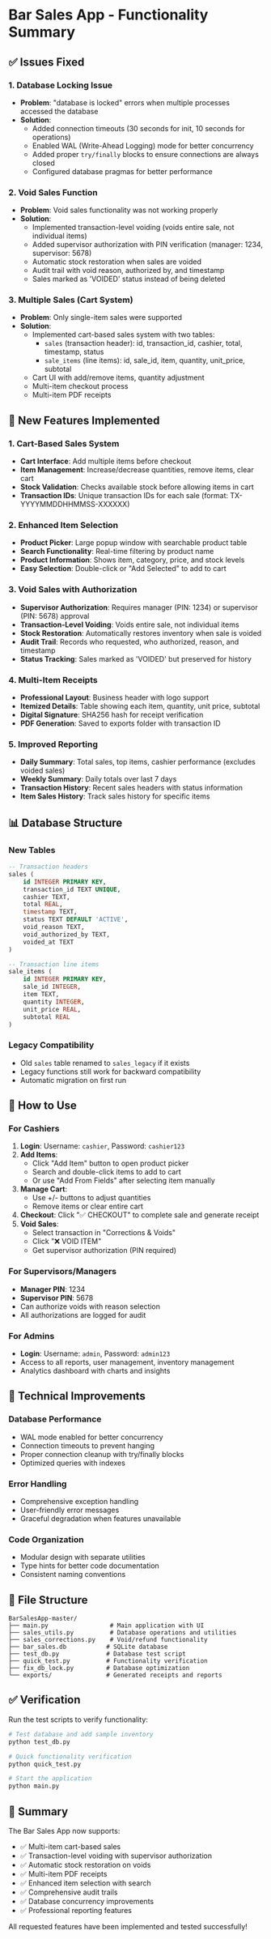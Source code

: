 # Bar Sales App - Functionality Summary

## ✅ Issues Fixed

### 1. Database Locking Issue
- **Problem**: "database is locked" errors when multiple processes accessed the database
- **Solution**: 
  - Added connection timeouts (30 seconds for init, 10 seconds for operations)
  - Enabled WAL (Write-Ahead Logging) mode for better concurrency
  - Added proper `try/finally` blocks to ensure connections are always closed
  - Configured database pragmas for better performance

### 2. Void Sales Function
- **Problem**: Void sales functionality was not working properly
- **Solution**: 
  - Implemented transaction-level voiding (voids entire sale, not individual items)
  - Added supervisor authorization with PIN verification (manager: 1234, supervisor: 5678)
  - Automatic stock restoration when sales are voided
  - Audit trail with void reason, authorized by, and timestamp
  - Sales marked as 'VOIDED' status instead of being deleted

### 3. Multiple Sales (Cart System)
- **Problem**: Only single-item sales were supported
- **Solution**: 
  - Implemented cart-based sales system with two tables:
    - `sales` (transaction header): id, transaction_id, cashier, total, timestamp, status
    - `sale_items` (line items): id, sale_id, item, quantity, unit_price, subtotal
  - Cart UI with add/remove items, quantity adjustment
  - Multi-item checkout process
  - Multi-item PDF receipts

## 🚀 New Features Implemented

### 1. Cart-Based Sales System
- **Cart Interface**: Add multiple items before checkout
- **Item Management**: Increase/decrease quantities, remove items, clear cart
- **Stock Validation**: Checks available stock before allowing items in cart
- **Transaction IDs**: Unique transaction IDs for each sale (format: TX-YYYYMMDDHHMMSS-XXXXXX)

### 2. Enhanced Item Selection
- **Product Picker**: Large popup window with searchable product table
- **Search Functionality**: Real-time filtering by product name
- **Product Information**: Shows item, category, price, and stock levels
- **Easy Selection**: Double-click or "Add Selected" to add to cart

### 3. Void Sales with Authorization
- **Supervisor Authorization**: Requires manager (PIN: 1234) or supervisor (PIN: 5678) approval
- **Transaction-Level Voiding**: Voids entire sale, not individual items
- **Stock Restoration**: Automatically restores inventory when sale is voided
- **Audit Trail**: Records who requested, who authorized, reason, and timestamp
- **Status Tracking**: Sales marked as 'VOIDED' but preserved for history

### 4. Multi-Item Receipts
- **Professional Layout**: Business header with logo support
- **Itemized Details**: Table showing each item, quantity, unit price, subtotal
- **Digital Signature**: SHA256 hash for receipt verification
- **PDF Generation**: Saved to exports folder with transaction ID

### 5. Improved Reporting
- **Daily Summary**: Total sales, top items, cashier performance (excludes voided sales)
- **Weekly Summary**: Daily totals over last 7 days
- **Transaction History**: Recent sales headers with status information
- **Item Sales History**: Track sales history for specific items

## 📊 Database Structure

### New Tables
```sql
-- Transaction headers
sales (
    id INTEGER PRIMARY KEY,
    transaction_id TEXT UNIQUE,
    cashier TEXT,
    total REAL,
    timestamp TEXT,
    status TEXT DEFAULT 'ACTIVE',
    void_reason TEXT,
    void_authorized_by TEXT,
    voided_at TEXT
)

-- Transaction line items
sale_items (
    id INTEGER PRIMARY KEY,
    sale_id INTEGER,
    item TEXT,
    quantity INTEGER,
    unit_price REAL,
    subtotal REAL
)
```

### Legacy Compatibility
- Old `sales` table renamed to `sales_legacy` if it exists
- Legacy functions still work for backward compatibility
- Automatic migration on first run

## 🎯 How to Use

### For Cashiers
1. **Login**: Username: `cashier`, Password: `cashier123`
2. **Add Items**: 
   - Click "Add Item" button to open product picker
   - Search and double-click items to add to cart
   - Or use "Add From Fields" after selecting item manually
3. **Manage Cart**: 
   - Use +/- buttons to adjust quantities
   - Remove items or clear entire cart
4. **Checkout**: Click "✅ CHECKOUT" to complete sale and generate receipt
5. **Void Sales**: 
   - Select transaction in "Corrections & Voids"
   - Click "❌ VOID ITEM"
   - Get supervisor authorization (PIN required)

### For Supervisors/Managers
- **Manager PIN**: 1234
- **Supervisor PIN**: 5678
- Can authorize voids with reason selection
- All authorizations are logged for audit

### For Admins
- **Login**: Username: `admin`, Password: `admin123`
- Access to all reports, user management, inventory management
- Analytics dashboard with charts and insights

## 🔧 Technical Improvements

### Database Performance
- WAL mode enabled for better concurrency
- Connection timeouts to prevent hanging
- Proper connection cleanup with try/finally blocks
- Optimized queries with indexes

### Error Handling
- Comprehensive exception handling
- User-friendly error messages
- Graceful degradation when features unavailable

### Code Organization
- Modular design with separate utilities
- Type hints for better code documentation
- Consistent naming conventions

## 📁 File Structure
```
BarSalesApp-master/
├── main.py                 # Main application with UI
├── sales_utils.py          # Database operations and utilities
├── sales_corrections.py    # Void/refund functionality
├── bar_sales.db           # SQLite database
├── test_db.py             # Database test script
├── quick_test.py          # Functionality verification
├── fix_db_lock.py         # Database optimization
└── exports/               # Generated receipts and reports
```

## ✅ Verification

Run the test scripts to verify functionality:

```bash
# Test database and add sample inventory
python test_db.py

# Quick functionality verification
python quick_test.py

# Start the application
python main.py
```

## 🎉 Summary

The Bar Sales App now supports:
- ✅ Multi-item cart-based sales
- ✅ Transaction-level voiding with supervisor authorization
- ✅ Automatic stock restoration on voids
- ✅ Multi-item PDF receipts
- ✅ Enhanced item selection with search
- ✅ Comprehensive audit trails
- ✅ Database concurrency improvements
- ✅ Professional reporting features

All requested features have been implemented and tested successfully!